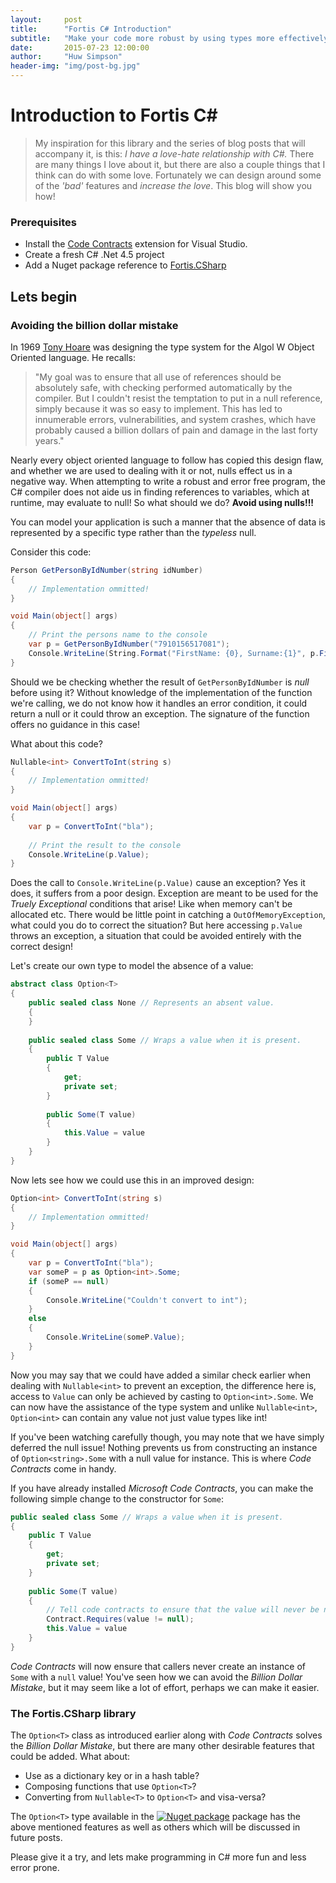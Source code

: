 ```yaml
---
layout:     post
title:      "Fortis C# Introduction"
subtitle:   "Make your code more robust by using types more effectively"
date:       2015-07-23 12:00:00
author:     "Huw Simpson"
header-img: "img/post-bg.jpg"
---
```


# Introduction to Fortis C#

> My inspiration for this library and the series of blog posts that will accompany it, is this: *I have a love-hate relationship with C#.* There are many things I love about it, but there are also a couple things that I think can do with some love. Fortunately we can design around some of the *'bad'* features and *increase the love*. This blog will show you how!

### Prerequisites
* Install the [Code Contracts](https://visualstudiogallery.msdn.microsoft.com/1ec7db13-3363-46c9-851f-1ce455f66970) extension for Visual Studio.
* Create a fresh C# .Net 4.5 project
* Add a Nuget package reference to [Fortis.CSharp](https://www.nuget.org/packages/Fortis.CSharp)

## Lets begin

### Avoiding the billion dollar mistake
In 1969 [Tony Hoare](https://en.wikipedia.org/wiki/Tony_Hoare) was designing the type system for the Algol W Object Oriented language. He recalls: 
> "My goal was to ensure that all use of references should be absolutely safe, with checking performed automatically by the compiler. But I couldn't resist the temptation to put in a null reference, simply because it was so easy to implement. This has led to innumerable errors, vulnerabilities, and system crashes, which have probably caused a billion dollars of pain and damage in the last forty years."

Nearly every object oriented language to follow has copied this design flaw, and whether we are used to dealing with it or not, nulls effect us in a negative way. When attempting to write a robust and error free program, the C# compiler does not aide us in finding references to variables, which at runtime, may evaluate to null! So what should we do? __Avoid using nulls!!!__

You can model your application is such a manner that the absence of data is represented by a specific type rather than the *typeless* null.

Consider this code:
```csharp
Person GetPersonByIdNumber(string idNumber)
{
	// Implementation ommitted!
}

void Main(object[] args)
{
	// Print the persons name to the console
    var p = GetPersonByIdNumber("7910156517081");
    Console.WriteLine(String.Format("FirstName: {0}, Surname:{1}", p.FirstName, p.Surname);
}
```

Should we be checking whether the result of ```GetPersonByIdNumber``` is *null* before using it? Without knowledge of the implementation of the function we're calling, we do not know how it handles an error condition, it could return a null or it could throw an exception. The signature of the function offers no guidance in this case!

What about this code?
```csharp
Nullable<int> ConvertToInt(string s)
{
	// Implementation ommitted!
}

void Main(object[] args)
{
    var p = ConvertToInt("bla");
    
    // Print the result to the console
    Console.WriteLine(p.Value);
}
```
Does the call to ```Console.WriteLine(p.Value)``` cause an exception? Yes it does, it suffers from a poor design. Exception are meant to be used for the *Truely Exceptional* conditions that arise! Like when memory can't be allocated etc. There would be little point in catching a ```OutOfMemoryException```, what could you do to correct the situation? But here accessing ```p.Value``` throws an exception, a situation that could be avoided entirely with the correct design!

Let's create our own type to model the absence of a value:
```csharp
abstract class Option<T>
{
	public sealed class None // Represents an absent value.
    {
    }
    
    public sealed class Some // Wraps a value when it is present.
    {
    	public T Value
        {
        	get;
            private set;
        }
        
        public Some(T value)
        {
        	this.Value = value
        }
    }
}
```
Now lets see how we could use this in an improved design:
```csharp
Option<int> ConvertToInt(string s)
{
	// Implementation ommitted!
}

void Main(object[] args)
{
    var p = ConvertToInt("bla");
  	var someP = p as Option<int>.Some;
    if (someP == null)
    {
    	Console.WriteLine("Couldn't convert to int");
    }
    else 
    {
    	Console.WriteLine(someP.Value);
    }
}
```
Now you may say that we could have added a similar check earlier when dealing with ```Nullable<int>``` to prevent an exception, the difference here is, access to ```Value``` can only be achieved by casting to ```Option<int>.Some```. We can now have the assistance of the type system and unlike ```Nullable<int>```, ```Option<int>``` can contain any value not just value types like int!

If you've been watching carefully though, you may note that we have simply deferred the null issue! Nothing prevents us from constructing an instance of ```Option<string>.Some``` with a null value for instance. This is where *Code Contracts* come in handy.

If you have already installed *Microsoft Code Contracts*, you can make the following simple change to the constructor for ```Some```:

```csharp
public sealed class Some // Wraps a value when it is present.
{
	public T Value
    {
    	get;
        private set;
    }
        
    public Some(T value)
    {
      	// Tell code contracts to ensure that the value will never be null!
       	Contract.Requires(value != null); 
       	this.Value = value
    }
}
```

*Code Contracts* will now ensure that callers never create an instance of ```Some``` with a ```null``` value! You've seen how we can avoid the *Billion Dollar Mistake*, but it may seem like a lot of effort, perhaps we can make it easier.

### The Fortis.CSharp library
The ```Option<T>``` class as introduced earlier along with *Code Contracts* solves the *Billion Dollar Mistake*, but there are many other desirable features that could be added. What about:
* Use as a dictionary key or in a hash table?
* Composing functions that use ```Option<T>```?
* Converting from ```Nullable<T>``` to ```Option<T>``` and visa-versa?

The ```Option<T>``` type available in the [![Nuget package](https://img.shields.io/badge/nuget-Fortis%20C%23-blue.svg)](https://www.nuget.org/packages/Fortis.CSharp) package has the above mentioned features as well as others which will be discussed in future posts.

Please give it a try, and lets make programming in C# more fun and less error prone.



